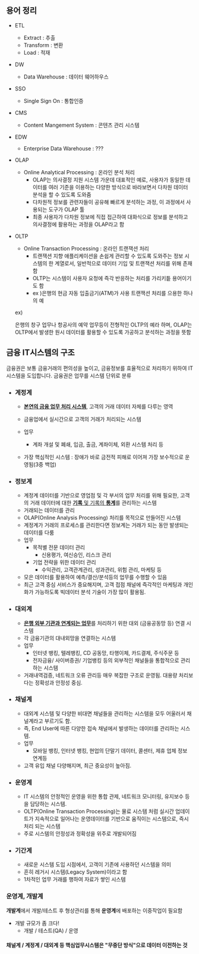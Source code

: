 ## 용어 정리

* ETL

  * Extract : 추출
  * Transform : 변환
  * Load : 적재

* DW

  * Data Warehouse : 데이터 웨어하우스

* SSO

  * Single Sign On : 통합인증

* CMS

  * Content Mangement System : 콘텐츠 관리 시스템

* EDW

  * Enterprise Data Warehouse : ???

* OLAP

  * Online Analytical Processing : 온라인 분석 처리
    * OLAP는 의사결정 지원 시스템 가운데 대표적인 예로, 사용자가 동일한 데이터를 여러 기준을 이용하는 다양한 방식으로 바라보면서 다차원 데이터 분석을 할 수 있도록 도와줌
    * 다차원적 정보를 관련자들이 공유해 빠르게 분석하는 과정, 이 과정에서 사용되는 도구가 OLAP 툴
    * 최종 사용자가 다차원 정보에 직접 접근하여 대화식으로 정보를 분석하고 의사결정에 활용하는 과정을 OLAP라고 함

* OLTP

  * Online Transaction Processing : 온라인 트랜잭션 처리
    * 트랜잭션 지향 애플리케이션을 손쉽게 관리할 수 있도록 도와주는 정보 시스템의 한 계열로서, 일반적으로 데이터 기입 및 트랜잭션 처리를 위해 존재함
    * OLTP는 시스템이 사용자 요청에 즉각 반응하는 처리를 가리키틑 용어이기도 함
    * ex )은행의 현금 자동 입출금기(ATM)가 사용 트랜잭션 처리를 으용한 하나의 예

  ex) 

  은행의 창구 업무나 항공사의 예약 업무등이 전형적인 OLTP의 예라 하며, OLAP는 OLTP에서 발생한 원시 데이터를 활용할 수 있도록 가공하고 분석하는 과정을 뜻함





## 금융 IT시스템의 구조

금융권은 보통 금융거래의 편의성을 높이고, 금융정보를 효율적으로 처리하기 위하여 IT 시스템을 도입합니다. 금융권은 업무를 시스템 단위로 분류

* ### 계정계

  * <u>**본연의 금융 업무 처리 시스템**</u>, 고객의 거래 데이터 자체를 다루는 영역
  * 금융업에서 실시간으로 고객의 거래가 처리되는 시스템
  * 업무
    * 계좌 개설 및 폐쇄, 입금, 출금, 계좌이체, 외환 시스템 처리 등

  * 가장 핵심적인 시스템 : 장애가 바로 금전적 피해로 이어져 가장 보수적으로 운영됨(3중 백업)

* ### 정보계

  * 계정계 데이터를 기반으로 영업점 및 각 부서의 업무 처리를 위해 필요한, 고객의 거래 데이터에 대한 <u>**기록** 및 기록의 **통계**</u>를 관리하는 시스템
  * 거래되는 데이터를 관리
  * OLAP(Online Analysis Processing) 처리를 목적으로 만들어진 시스템
  * 계정계가 거래의 프로세스를 관리한다면 정보계는 거래가 되는 동안 발생되는 데이터를 다룸
  * 업무
    * 목적별 전문 데이터 관리
      * 신용평가, 여신승인, 리스크 관리
    * 기업 전략을 위한 데이터 관리
      * 수익관리, 고객관계관리, 성과관리, 위험 관리, 마케팅 등
  * 모은 데이터를 활용하여 예측/결산/분석등의 업무를 수행할 수 있음
  * 최근 고객 중심 서비스가 중요해지며, 고객 접점 채널에 즉각적인 마케팅과 개인화가 가능하도록 빅데이터 분석 기술이 가장 많이 활용됨.

* ### 대외계

  * <u>**은행 외부 기관과 연계되는 업무**</u>를 처리하기 위한 대외 (금융공동망 등) 연결 시스템
  * 각 금융기관의 대내외망을 연결하는 시스템
  * 업무
    * 인터넷 뱅킹, 텔레뱅킹, CD 공동망, 타행이체, 카드결제, 주식주문 등
    * 전자금융/ 사이버증권/ 기업뱅킹 등의 외부적인 채널들을 통합적으로 관리하는 시스템
  * 거래내역검증, 네트워크 오류 관리등 매우 복잡한 구조로 운영됨. 대용량 처리보다는 정확성과 안정성 중심. 

* ### 채널계

  * 대외계 시스템 및 다양한 비대면 채널들을 관리하는 시스템을 모두 어울러서 채널계라고 부르기도 함.
  * 즉, End User에 따른 다양한 접속 채널에서 발생하는 데이터를 관리하는 시스템.
  * 업무
    * 모바일 뱅킹, 인터넷 뱅킹, 현업의 단말기 데이터, 콜센터, 제휴 업체 정보 연계등
  * 고객 유입 채널 다양해지며, 최근 중요성이 높아짐.

* ### 운영계

  * IT 시스템의 안정적인 운영을 위한 통합 관제, 네트워크 모니터링, 유지보수 등을 담당하는 시스템.
  * OLTP(Online Transaction Processing)는 물료 시스템 처럼 실시간 업데이트가 지속적으로 일어나는 운영데이터를 기반으로 움직이는 시스템으로, 즉시 처리 되는 시스템
  * 주로 시스템의 안정성과 정확성을 위주로 개발되어짐

* ### 기간계

  * 새로운 시스템 도입 시점에서, 고객이 기존에 사용하던 시스템을 의미
  * 흔히 레거시 시스템(Legacy System)이라고 함
  * 1차적인 업무 거래를 행하여 자료가 쌓인 시스템



### 운영계, 개발계

**개발계**에서 개발/테스트 후 형상관리를 통해 **운영계**에 배포하는 이중작업이 필요함

* 개발 규모가 좀 크다! 
  * 개발 / 테스트(QA) / 운영 

#### 채널계 / 계정계 / 대외계 등 핵심업무시스템은 "무중단 방식"으로 데이터 이전하는 것